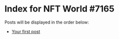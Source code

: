 # Index for NFT World #7165
Posts will be displayed in the order below:

- [Your first post](./001-first.md)

